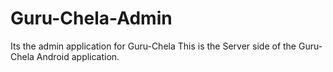 # Guru-Chela-Admin
Its  the admin application for Guru-Chela
This is the Server side of the Guru-Chela Android application.
